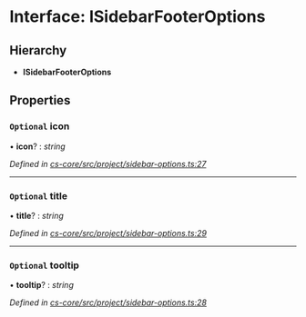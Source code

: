 # Interface: ISidebarFooterOptions

## Hierarchy

* **ISidebarFooterOptions**

## Properties

### `Optional` icon

• **icon**? : *string*

*Defined in [cs-core/src/project/sidebar-options.ts:27](https://github.com/RichardHovenkamp/csnext/blob/c891e154/packages/cs-core/src/project/sidebar-options.ts#L27)*

___

### `Optional` title

• **title**? : *string*

*Defined in [cs-core/src/project/sidebar-options.ts:29](https://github.com/RichardHovenkamp/csnext/blob/c891e154/packages/cs-core/src/project/sidebar-options.ts#L29)*

___

### `Optional` tooltip

• **tooltip**? : *string*

*Defined in [cs-core/src/project/sidebar-options.ts:28](https://github.com/RichardHovenkamp/csnext/blob/c891e154/packages/cs-core/src/project/sidebar-options.ts#L28)*
